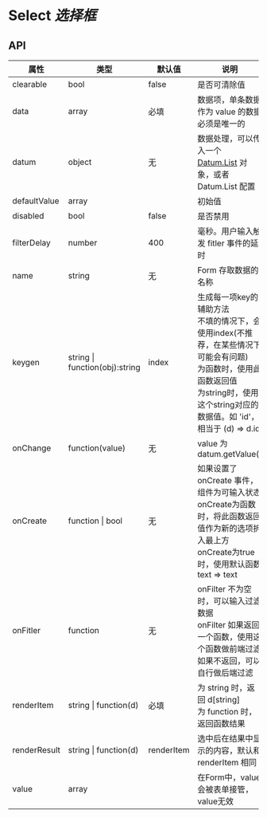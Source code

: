 # Select *选择框*

<example />

## API

| 属性 | 类型 | 默认值 | 说明 |
| --- | --- | --- | --- |
| clearable | bool | false | 是否可清除值 |
| data | array | 必填 | 数据项，单条数据作为 value 的数据必须是唯一的 |
| datum | object | 无 | 数据处理，可以传入一个 [Datum.List](#/components/Datum.List) 对象，或者 Datum.List 配置 |
| defaultValue | array | | 初始值 |
| disabled | bool | false | 是否禁用 |
| filterDelay | number | 400 | 毫秒。用户输入触发 fitler 事件的延时 |
| name | string | 无 | Form 存取数据的名称 |
| keygen | string \| function(obj):string | index | 生成每一项key的辅助方法<br />不填的情况下，会使用index(不推荐，在某些情况下可能会有问题)<br />为函数时，使用此函数返回值<br />为string时，使用这个string对应的数据值。如 'id'，相当于 (d) => d.id |
| onChange | function(value) | 无 | value 为 datum.getValue() |
| onCreate | function \| bool | 无 | 如果设置了 onCreate 事件，组件为可输入状态<br />onCreate为函数时，将此函数返回值作为新的选项拆入最上方<br />onCreate为true时，使用默认函数 text => text |
| onFitler | function | 无 | onFilter 不为空时，可以输入过滤数据<br />onFilter 如果返回一个函数，使用这个函数做前端过滤<br />如果不返回，可以自行做后端过滤 |
| renderItem | string \| function(d) | 必填 | 为 string 时，返回 d\[string]<br />为 function 时，返回函数结果 |
| renderResult | string \| function(d) | renderItem | 选中后在结果中显示的内容，默认和 renderItem 相同 |
| value | array | | 在Form中，value会被表单接管，value无效 |